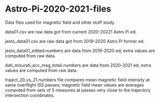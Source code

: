 # Astro-Pi-2020-2021-files
Data files used for magnetic field and other stuff study.

data01.csv are raw data got from current 2020-20221 Astro Pi ed.

jesto_data01.csv are raw data got from 2019-2020 Astro Pi former ed.

jesto_data01_edited.numbers are data from 2019-2020 ed; extra values are computed from raw data.

dati_misurati_acc_mag_totali.numbers are data from 2020-2021 ed; extra values are computed from raw data.

traject_20_vs_21.numbers file compares mean magnetic field intensity at same overflight ISS passes; magnetic field mean values are averages computed from sets of 5 measures at passes very close to the trajectory intersection coordinates.
